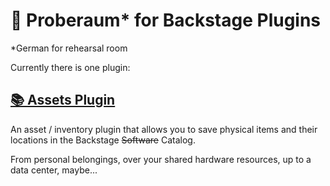 # 🧪 Proberaum* for Backstage Plugins

*German for rehearsal room

Currently there is one plugin:

## [📚 Assets Plugin](workspaces/assets/README.md)

An asset / inventory plugin that allows you to save physical items and their locations in the Backstage ~~Software~~ Catalog.

From personal belongings, over your shared hardware resources, up to a data center, maybe...
